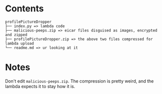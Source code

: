 # Contents
```plain
profilePictureDropper
├── index.py => lambda code
├── malicious-peeps.zip => eicar files disguised as images, encrypted and zipped
├── profilePictureDropper.zip => the above two files compressed for lambda upload
└── readme.md => ur looking at it
```

# Notes

Don't edit `malicious-peeps.zip`. The compression is pretty weird, and the lambda expects it to stay how it is.